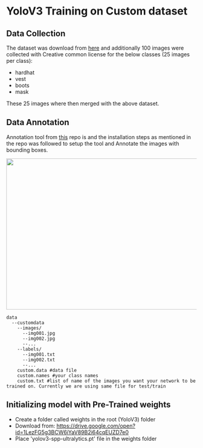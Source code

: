 # YoloV3 Training on Custom dataset

## Data Collection

The dataset was download from [here](https://drive.google.com/file/d/1sVSAJgmOhZk6UG7EzmlRjXfkzPxmpmLy/view) and additionally 100 images were collected with Creative common license for the below classes (25 images per class):
- hardhat
- vest
- boots
- mask

These 25 images where then merged with the above dataset.

## Data Annotation

Annotation tool from [this](https://github.com/miki998/YoloV3_Annotation_Tool) repo is and the installation steps as mentioned in the repo was followed to setup the tool and Annotate the images with bounding boxes.

<img src="https://user-images.githubusercontent.com/17870236/127248717-cf045180-5342-443c-aada-205b1bb18d9b.png" width=600 height=400/>



    data
      --customdata
        --images/
          --img001.jpg
          --img002.jpg
          --...
        --labels/
          --img001.txt
          --img002.txt
          --...
        custom.data #data file
        custom.names #your class names
        custom.txt #list of name of the images you want your network to be trained on. Currently we are using same file for test/train


## Initializing model with Pre-Trained weights

- Create a folder called weights in the root (YoloV3) folder
- Download from: https://drive.google.com/open?id=1LezFG5g3BCW6iYaV89B2i64cqEUZD7e0
- Place 'yolov3-spp-ultralytics.pt' file in the weights folder



